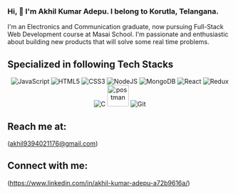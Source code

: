 ### Hi, 👋 I'm Akhil Kumar Adepu. I belong to Korutla, Telangana.



I'm an Electronics and Communication graduate, now pursuing Full-Stack Web Development course at Masai School. I'm passionate and enthusiastic about building new products that will solve some real time problems.

## Specialized in following Tech Stacks
<!-- <h3 align="left">Languages and Tools:</h3> -->
<span><p align="center">
  <img src="https://img.icons8.com/color/48/000000/javascript--v1.png" alt="JavaScript"/>
  <img src="https://img.icons8.com/color/48/000000/html-5--v1.png" alt="HTML5"/>
  <img src="https://img.icons8.com/color/48/000000/css3.png" alt="CSS3"/>
  <img src="https://img.icons8.com/color/48/000000/nodejs.png" alt="NodeJS"/>
  <img src="https://img.icons8.com/color/48/000000/mongodb.png" alt="MongoDB"/>
  <img src="https://img.icons8.com/color/48/000000/react-native.png" alt="React"/>
  <img src="https://img.icons8.com/color/48/000000/redux.png" alt="Redux"/>
  <img src="https://img.icons8.com/color/48/000000/c-programming.png" alt="C"/>
  <img src="https://www.vectorlogo.zone/logos/getpostman/getpostman-icon.svg" alt="postman" width="48" height="48"/>
  <img src="https://img.icons8.com/color/48/000000/git.png" alt="Git"/>
</p></span>

## Reach me at:
(akhil9394021176@gmail.com)

## Connect with me:
(https://www.linkedin.com/in/akhil-kumar-adepu-a72b9616a/)
